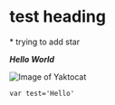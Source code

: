 # test heading

\* trying to add star


***Hello World***

![Image of Yaktocat](https://octodex.github.com/images/yaktocat.png)


```
var test='Hello'
```
